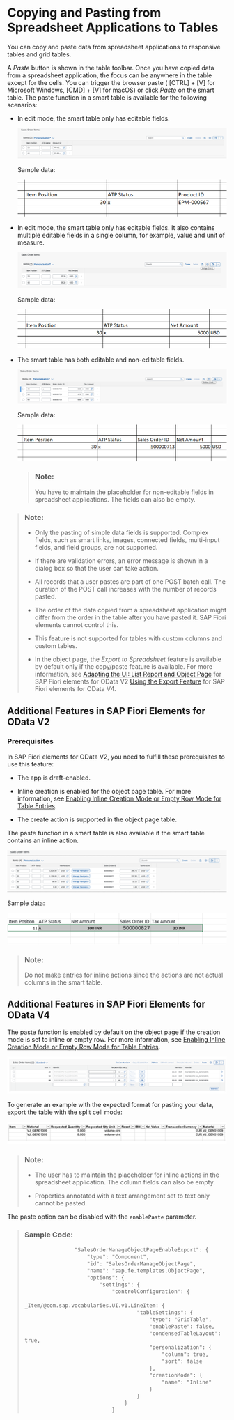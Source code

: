 <!-- loiof6a8fd2812d9442a9bba2f6fb296c42e -->

# Copying and Pasting from Spreadsheet Applications to Tables

You can copy and paste data from spreadsheet applications to responsive tables and grid tables.

A *Paste* button is shown in the table toolbar. Once you have copied data from a spreadsheet application, the focus can be anywhere in the table except for the cells. You can trigger the browser paste \( [CTRL\] + [V\]  for Microsoft Windows,  [CMD\] + [V\]  for macOS\) or click *Paste* on the smart table. The paste function in a smart table is available for the following scenarios:

-   In edit mode, the smart table only has editable fields.

     ![](images/Excel_copy_paste_1_428f114.png) 

    Sample data:

     ![](images/Excel_Copy_paste_0_d66f42d.png) 

-   In edit mode, the smart table only has editable fields. It also contains multiple editable fields in a single column, for example, value and unit of measure.

    ![](images/Excel_copy_paste_2_2af66fc.png)

    Sample data:

     ![](images/Excel_copy_paste_0a_17355b2.png) 

-   The smart table has both editable and non-editable fields.

     ![](images/Excel_copy_paste_3_766e2e9.png) 

    Sample data:

     ![](images/Excel_copy_paste_4_b6af7fd.png) 

    > ### Note:  
    > You have to maintain the placeholder for non-editable fields in spreadsheet applications. The fields can also be empty.


> ### Note:  
> -   Only the pasting of simple data fields is supported. Complex fields, such as smart links, images, connected fields, multi-input fields, and field groups, are not supported.
> 
> -   If there are validation errors, an error message is shown in a dialog box so that the user can take action.
> 
> -   All records that a user pastes are part of one POST batch call. The duration of the POST call increases with the number of records pasted.
> 
> -   The order of the data copied from a spreadsheet application might differ from the order in the table after you have pasted it. SAP Fiori elements cannot control this.
> 
> -   This feature is not supported for tables with custom columns and custom tables.
> 
> -   In the object page, the *Export to Spreadsheet* feature is available by default only if the copy/paste feature is available. For more information, see [Adapting the UI: List Report and Object Page](adapting-the-ui-list-report-and-object-page-0d2f1a9.md) for SAP Fiori elements for OData V2 [Using the Export Feature](using-the-export-feature-4bab6f2.md) for SAP Fiori elements for OData V4.



<a name="loiof6a8fd2812d9442a9bba2f6fb296c42e__section_u4k_cnp_gnb"/>

## Additional Features in SAP Fiori Elements for OData V2



### Prerequisites

In SAP Fiori elements for OData V2, you need to fulfill these prerequisites to use this feature:

-   The app is draft-enabled.

-   Inline creation is enabled for the object page table. For more information, see [Enabling Inline Creation Mode or Empty Row Mode for Table Entries](enabling-inline-creation-mode-or-empty-row-mode-for-table-entries-cfb04f0.md).

-   The create action is supported in the object page table.


The paste function in a smart table is also available if the smart table contains an inline action.

 ![](images/Excel_copy_paste_5_db3d9d3.png) 

Sample data:

 ![](images/Excel_copy_paste_6_fa98abc.png) 

> ### Note:  
> Do not make entries for inline actions since the actions are not actual columns in the smart table.



<a name="loiof6a8fd2812d9442a9bba2f6fb296c42e__section_u35_d22_tnb"/>

## Additional Features in SAP Fiori Elements for OData V4

The paste function is enabled by default on the object page if the creation mode is set to inline or empty row. For more information, see [Enabling Inline Creation Mode or Empty Row Mode for Table Entries](enabling-inline-creation-mode-or-empty-row-mode-for-table-entries-cfb04f0.md).

 ![](images/Pasting_in_Excel_with_Inline_Actions_8173bd4.png) 

To generate an example with the expected format for pasting your data, export the table with the split cell mode:

 ![](images/Sample_Data_for_Pasting_in_Exccel_with_Inline_Action_b4c1a5d.png) 

> ### Note:  
> -   The user has to maintain the placeholder for inline actions in the spreadsheet application. The column fields can also be empty.
> 
> -   Properties annotated with a text arrangement set to text only cannot be pasted.

The paste option can be disabled with the `enablePaste` parameter.

> ### Sample Code:  
> ```
>                 "SalesOrderManageObjectPageEnableExport": {
>                     "type": "Component",
>                     "id": "SalesOrderManageObjectPage",
>                     "name": "sap.fe.templates.ObjectPage",
>                     "options": {
>                         "settings": {
>                             "controlConfiguration": {
>                                 _Item/@com.sap.vocabularies.UI.v1.LineItem: {
>                                     "tableSettings": {
>                                         "type": "GridTable",
>                                         "enablePaste": false,
>                                         "condensedTableLayout": true,
>                                         "personalization": {
>                                             "column": true,
>                                             "sort": false
>                                         },
>                                         "creationMode": {
>                                             "name": "Inline"
>                                         }
>                                     }
>                                 }
>                             }
> 
> ```

